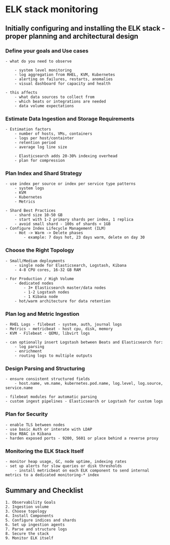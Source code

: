 # ELK stack monitoring


## Initially configuring and installing the ELK stack - proper planning and architectural design


### Define your goals and Use cases
	- what do you need to observe

		- system level monitoring
		- log aggregation from RHEL, KVM, Kubernetes
		- alerting on failures, restarts, anomalies
		- visual dashboard for capacity and health

	- this affects
		- what data sources to collect from
		- which beats or integrations are needed
		- data volume expectations

### Estimate Data Ingestion and Storage Requirements

	- Estimation factors
		- number of hosts, VMs, containers
		- logs per host/containter
		- retention period
		- average log line size

		- Elasticsearch adds 20-30% indexing overhead
		- plan for compression

### Plan Index and Shard Strategy

	- use index per source or index per service type patterns
		- system logs
		- KVM
		- Kubernetes
		- Metrics

	- Shard Best Practices
		- shard size 10-50 GB
		- start with 1-2 primary shards per index, 1 replica
		- avoid small shard - 100s of shards < 1GB
	- Configure Index Lifecycle Management (ILM)
		- Hot -> Warm -> Delete phases
			- example: 7 days hot, 23 days warm, delete on day 30

### Choose the Right Topology

	- Small/Medium deployments
		- single node for Elasticsearch, Logstash, Kibana
		- 4-8 CPU cores, 16-32 GB RAM

	- For Production / High Volume
		- dedicated nodes
			- 3+ Elasticsearch master/data nodes
			- 1-2 Logstash nodes
			- 1 Kibana node
		- hot/warm architecture for data retention

### Plan log and Metric Ingestion
	- RHEL Logs - filebeat - system, auth, journal logs
	- Metrics - metricbeat - host cpu, disk, memory
	- KVM - Filebeat - QEMU, libvirt logs

	- can optionally insert Logstash between Beats and Elasticsearch for:
		- log parsing
		- enrichment
		- routing logs to multiple outputs

### Design Parsing and Structuring
	- ensure consistent structured fields
		- host.name, vm.name, kubernetes.pod.name, log.level, log.source, service.name

	- filebeat modules for automatic parsing
	- custom ingest pipelines - Elasticsearch or Logstash for custom logs

### Plan for Security
	- enable TLS between nodes
	- use basic Auth or interate with LDAP
	- Use RBAC in Kibana
	- harden exposed ports - 9200, 5601 or place behind a reverse proxy

### Monitoring the ELK Stack Itself
	- monitor heap usage, GC, node uptime, indexing rates
	- set up alerts for slow queries or disk thresholds
		- install metricbeat on each ELK component to send internal metrics to a dedicated monitoring-* index

## Summary and Checklist

	1. Observability Goals
	2. Ingestion volume
	3. Choose topology
	4. Install Components
	5. Configure indices and shards
	6. Set up ingestion agents
	7. Parse and structure logs
	8. Secure the stack
	9. Monitor ELK itself